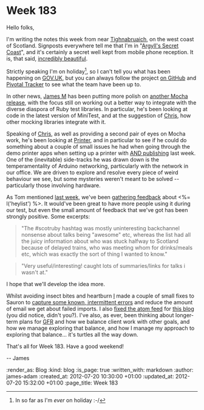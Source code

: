 Week 183
========

Hello folks,

I'm writing the notes this week from near [Tighnabruaich](http://upload.wikimedia.org/wikipedia/commons/4/4a/Tighnabruaich.ogg), on the west coast of Scotland. Signposts everywhere tell me that I'm in "[Argyll's Secret Coast](http://www.argyllsecretcoast.co.uk/)", and it's certainly a secret well kept from mobile phone reception. It is, that said, [incredibly beautiful](http://www.panoramio.com/photo/38419874).

Strictly speaking I'm on holiday[^holiday], so I can't tell you what has been happening on [GOV.UK](/government-single-domain), but you can always follow the project [on GitHub](https://github.com/alphagov/whitehall) and [Pivotal Tracker](https://www.pivotaltracker.com/projects/367813) to see what the team have been up to.

In other news, [James M](/james-mead) has been putting more polish on [another Mocha release](https://rubygems.org/gems/mocha/versions/0.12.1), with the focus still on working out a better way to integrate with the diverse diaspora of Ruby test libraries. In particular, he's been looking at code in the latest version of MiniTest, and at the suggestion of [Chris](/chris-roos), how other mocking libraries integrate with it.

Speaking of [Chris](/chris-roos), as well as providing a second pair of eyes on Mocha work, he's been looking at [Printer][gfr-printer], and in particular to see if he could do something about a couple of small issues he had when going through the demo printer apps when setting up a printer with [AND publishing](http://www.andpublishing.org/) last week. One of the (inevitable) side-tracks he was drawn down is the temperamentality of Arduino networking, particularly with the network in our office. We are driven to explore and resolve every piece of weird behaviour we see, but some mysteries weren't meant to be solved -- particularly those involving hardware.

As Tom mentioned [last week](/week-182), we've been [gathering feedback](https://docs.google.com/a/gofreerange.com/spreadsheet/viewform?formkey=dEl5emNJUGlOWVNEaENuWFZsTHJMdXc6MQ#gid=0) about <%= l('heylist') %>. It would've been great to have more people using it during our test, but even the small amount of feedback that we've got has been strongly positive. Some excerpts:

> "The #scotruby hashtag was mostly uninteresting backchannel nonsense about talks being "awesome" etc, whereas the list had all the juicy information about who was stuck halfway to Scotland because of delayed trains, who was meeting whom for drinks/meals etc, which was exactly the sort of thing I wanted to know."

> "Very useful/interesting! caught lots of summaries/links for talks i wasn't at."

I hope that we'll develop the idea more.

Whilst avoiding insect bites and heartburn [I](/james-adam) made a couple of small fixes to Sauron to [capture some known, intermittent errors](https://github.com/freerange/sauron/compare/31aafd77ab6e6223da2965b6e789bf10d061ba8f...f676126250c6c0fc5f260990f43dde948a056ab4) and reduce the amount of email we get about failed imports. I also [fixed the atom feed](https://github.com/freerange/site/commit/4be0aa2d6b0217982f156d2aba2673e6557839dc) for [this blog](/blog) (you did notice, didn't you?). I've also, as ever, been thinking about longer-term plans for [GFR](/) and how we balance client work with other goals, and how we manage exploring that balance, and how I manage my approach to exploring that balance... it's turtles all the way down.


That's all for Week 183. Have a good weekend!

-- James

[^holiday]: In so far as I'm *ever* on holiday :-/

[gfr-printer]: https://exciting.io/printer/

:render_as: Blog
:kind: blog
:is_page: true
:written_with: markdown
:author: james-adam
:created_at: 2012-07-20 10:30:00 +01:00
:updated_at: 2012-07-20 15:32:00 +01:00
:page_title: Week 183
